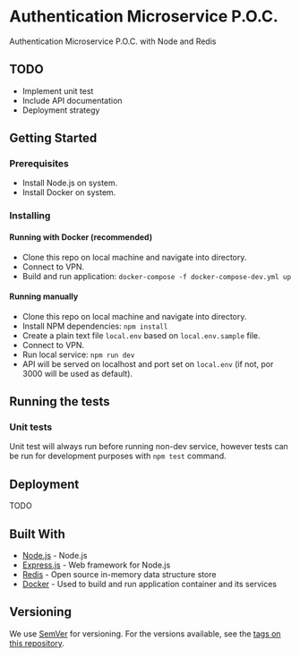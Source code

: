 # Authentication Microservice P.O.C.

Authentication Microservice P.O.C. with Node and Redis

## TODO

- Implement unit test
- Include API documentation
- Deployment strategy

## Getting Started

### Prerequisites

- Install Node.js on system.
- Install Docker on system.

### Installing

#### Running with Docker (recommended)

- Clone this repo on local machine and navigate into directory.
- Connect to VPN.
- Build and run application: ```docker-compose -f docker-compose-dev.yml up```

#### Running manually 

- Clone this repo on local machine and navigate into directory.
- Install NPM dependencies: ```npm install```
- Create a plain text file `local.env` based on `local.env.sample` file.
- Connect to VPN.
- Run local service: ```npm run dev```
- API will be served on localhost and port set on `local.env` (if not, por 3000 will be used as default).

## Running the tests

### Unit tests

Unit test will always run before running non-dev service, however tests can be run for development purposes with ```npm test``` command.

## Deployment

TODO

## Built With

* [Node.js](http://www.nodejs.org) - Node.js
* [Express.js](https://expressjs.com) - Web framework for Node.js
* [Redis](https://redis.io/) - Open source in-memory data structure store
* [Docker](https://docs.docker.com/compose/install/) - Used to build and run application container and its services

## Versioning

We use [SemVer](http://semver.org/) for versioning. For the versions available, see the [tags on this repository](https://github.com/your/project/tags).

